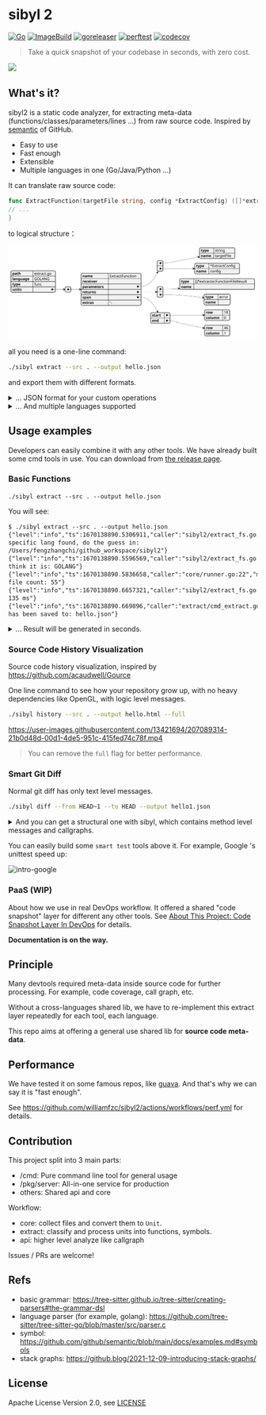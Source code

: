 # sibyl 2

[![Go](https://github.com/opensibyl/sibyl2/actions/workflows/ci.yml/badge.svg)](https://github.com/opensibyl/sibyl2/actions/workflows/ci.yml)
[![ImageBuild](https://github.com/opensibyl/sibyl2/actions/workflows/imagebuild.yml/badge.svg)](https://github.com/opensibyl/sibyl2/actions/workflows/imagebuild.yml)
[![goreleaser](https://github.com/opensibyl/sibyl2/actions/workflows/release.yml/badge.svg)](https://github.com/opensibyl/sibyl2/actions/workflows/release.yml)
[![perftest](https://github.com/opensibyl/sibyl2/actions/workflows/perf.yml/badge.svg)](https://github.com/opensibyl/sibyl2/actions/workflows/perf.yml)
[![codecov](https://codecov.io/github/opensibyl/sibyl2/branch/master/graph/badge.svg?token=1DuAXh12Ys)](https://codecov.io/github/opensibyl/sibyl2)

> Take a quick snapshot of your codebase in seconds, with zero cost.

![](https://opensibyl.github.io/doc/assets/images/intro-summary-0043f5cae91e9de62c619318afda4c39.png)

## What's it?

sibyl2 is a static code analyzer, for extracting meta-data (functions/classes/parameters/lines ...) from raw source code. Inspired by [semantic](https://github.com/github/semantic) of GitHub.

- Easy to use
- Fast enough
- Extensible
- Multiple languages in one (Go/Java/Python ...)

It can translate raw source code:

```go
func ExtractFunction(targetFile string, config *ExtractConfig) ([]*extractor.FunctionFileResult, error) {
// ...
}
```

to logical structure：

![](./docs/sample.svg)

all you need is a one-line command:

```bash
./sibyl extract --src . --output hello.json
```

and export them with different formats.

<details><summary>... JSON format for your custom operations</summary>

```json
{
  "path": "extract.go",
  "language": "GOLANG",
  "type": "func",
  "units": [
    {
      "name": "ExtractFunction",
      "receiver": "",
      "parameters": [
        {
          "type": "string",
          "name": "targetFile"
        },
        {
          "type": "*ExtractConfig",
          "name": "config"
        }
      ],
      "returns": [
        {
          "type": "[]*extractor.FunctionFileResult",
          "name": ""
        },
        {
          "type": "error",
          "name": ""
        }
      ],
      "span": {
        "start": {
          "row": 18,
          "column": 0
        },
        "end": {
          "row": 46,
          "column": 1
        }
      },
      "extras": null
    }
  ]
}
```

</details>

<details><summary>... And multiple languages supported</summary>

```java
public class Java8SnapshotListener extends Java8MethodLayerListener<Method> {
    @Override
    public void enterMethodDeclarationWithoutMethodBody(
            Java8Parser.MethodDeclarationWithoutMethodBodyContext ctx) {
        super.enterMethodDeclarationWithoutMethodBody(ctx);
        this.storage.save(curMethodStack.peekLast());
    }
}
```

after:

```json
{
	"name": "enterMethodDeclarationWithoutMethodBody",
	"receiver": "com.williamfzc.sibyl.core.listener.java8.Java8SnapshotListener",
	"parameters": [{
		"type": "Java8Parser.MethodDeclarationWithoutMethodBodyContext",
		"name": "ctx"
	}],
	"returns": [{
		"type": "void",
		"name": ""
	}],
	"span": {
		"start": {
			"row": 8,
			"column": 4
		},
		"end": {
			"row": 13,
			"column": 5
		}
	},
	"extras": {
		"annotations": ["@Override"]
	}
}
```

</details>

## Usage examples

Developers can easily combine it with any other tools. We have already built some cmd tools in use. You can download from [the release page](https://github.com/opensibyl/sibyl2/releases).

### Basic Functions

```
./sibyl extract --src . --output hello.json
```

You will see:

```
$ ./sibyl extract --src . --output hello.json
{"level":"info","ts":1670138890.5306911,"caller":"sibyl2/extract_fs.go:92","msg":"no specific lang found, do the guess in: /Users/fengzhangchi/github_workspace/sibyl2"}
{"level":"info","ts":1670138890.5596569,"caller":"sibyl2/extract_fs.go:97","msg":"I think it is: GOLANG"}
{"level":"info","ts":1670138890.5836658,"caller":"core/runner.go:22","msg":"valid file count: 55"}
{"level":"info","ts":1670138890.6657321,"caller":"sibyl2/extract_fs.go:76","msg":"cost: 135 ms"}
{"level":"info","ts":1670138890.669896,"caller":"extract/cmd_extract.go:60","msg":"file has been saved to: hello.json"}
```

<details>
<summary> ... Result will be generated in seconds. </summary>

```json title="hello.json"
[
  {
    "path": "analyze.go",
    "language": "GOLANG",
    "type": "func",
    "units": [
      {
        "name": "AnalyzeFuncGraph",
        "receiver": "",
        "parameters": [
          {
            "type": "[]*extractor.FunctionFileResult",
            "name": "funcFiles"
          },
          {
            "type": "[]*extractor.SymbolFileResult",
            "name": "symbolFiles"
          }
        ],
        "returns": [
          {
            "type": "*FuncGraph",
            "name": ""
          },
          {
            "type": "error",
            "name": ""
          }
        ],
        "span": {
          "start": {
            "row": 11,
            "column": 0
          },
          "end": {
            "row": 80,
            "column": 1
          }
        },
        "extras": {}
      }
    ]
  },
  ...
]
```
</details>

### Source Code History Visualization

Source code history visualization, inspired by https://github.com/acaudwell/Gource

One line command to see how your repository grow up, with no heavy dependencies like OpenGL, with logic level messages.

```bash
./sibyl history --src . --output hello.html --full
```

https://user-images.githubusercontent.com/13421694/207089314-21b0d48d-00d1-4de5-951c-415fed74c78f.mp4

> You can remove the `full` flag for better performance.
	
### Smart Git Diff

Normal git diff has only text level messages.

```bash
./sibyl diff --from HEAD~1 --to HEAD --output hello1.json
```

<details><summary>And you can get a structural one with sibyl, which contains method level messages and callgraphs.</summary>

```bash
{
  "fragments": [
    {
      "path": "pkg/server/admin_s.go",
      "functions": [
        {
          "name": "HandleStatusUpload",
          "receiver": "",
          "parameters": [
            {
              "type": "*gin.Context",
              "name": "c"
            }
          ],
          "returns": null,
          "span": {
            "start": {
              "row": 17,
              "column": 0
            },
            "end": {
              "row": 23,
              "column": 1
            }
          },
          "extras": {},
          "path": "pkg/server/admin_s.go",
          "language": "GOLANG",
          "calls": null,
          "reverseCalls": [
            {
              "name": "Execute",
              "receiver": "",
              "parameters": [
                {
                  "type": "ExecuteConfig",
                  "name": "config"
                }
              ],
              "returns": null,
              "span": {
                "start": {
                  "row": 67,
                  "column": 0
                },
                "end": {
                  "row": 96,
                  "column": 1
                }
              },
              "extras": {},
              "path": "pkg/server/app.go",
              "language": "GOLANG"
            }
          ]
        }
      ]
    },
    ...
```

</details>

You can easily build some `smart test` tools above it. 
For example, Google 's unittest speed up:

![intro-google](https://user-images.githubusercontent.com/13421694/207057947-894c1fb9-8ce4-4f7b-b5d3-88d220003e82.png)

### PaaS (WIP)
	
About how we use in real DevOps workflow. 
It offered a shared "code snapshot" layer for different any other tools.
See [About This Project: Code Snapshot Layer In DevOps](https://github.com/opensibyl/sibyl2/issues/2) for details.

**Documentation is on the way.**

## Principle

Many devtools required meta-data inside source code for further processing. For example, code coverage, call graph, etc.

Without a cross-languages shared lib, we have to re-implement this extract layer repeatedly for each tool, each language.

This repo aims at offering a general use shared lib for **source code meta-data**.

## Performance

We have tested it on some famous repos, like [guava](https://github.com/google/guava). And that's why we can say it is "fast enough".

See https://github.com/williamfzc/sibyl2/actions/workflows/perf.yml for details.

## Contribution

This project split into 3 main parts:

- /cmd: Pure command line tool for general usage
- /pkg/server: All-in-one service for production
- others: Shared api and core

Workflow:

- core: collect files and convert them to `Unit`.
- extract: classify and process units into functions, symbols.
- api: higher level analyze like callgraph

Issues / PRs are welcome!

## Refs

- basic grammar: https://tree-sitter.github.io/tree-sitter/creating-parsers#the-grammar-dsl
- language parser (for example, golang): https://github.com/tree-sitter/tree-sitter-go/blob/master/src/parser.c
- symbol: https://github.com/github/semantic/blob/main/docs/examples.md#symbols
- stack graphs: https://github.blog/2021-12-09-introducing-stack-graphs/

## License

Apache License Version 2.0, see [LICENSE](LICENSE)
